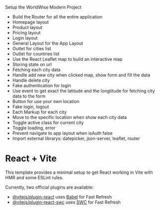 Setup the WorldWise Modern Project
+ Build the Router for all the entire application
+ Homepage layout
+ Product layout
+ Pricing layout
+ Login layout
+ General Layout for the App Layout
+ Outlet for cities list
+ Outlet for countries list
+ Use the React Leaflet map to build an interactive map
+ Storing state on url
+ Fetching each city data
+ Handle add new city when clicked map, show form and fill the data
+ Handle delete city
+ Fake authentication for login
+ Use event to get exact the latitude and the longtitude for fetching city data to the form
+ Button for use your own location
+ Fake login, logout
+ Each Markup for each city
+ Move to the specific location when show each city data
+ Toggle active class for current city
+ Toggle loading, error
+ Prevent navigate to app layout when isAuth false
+ Import external librarys: datepicker, json-server, leaflet, router

# React + Vite

This template provides a minimal setup to get React working in Vite with HMR and some ESLint rules.

Currently, two official plugins are available:

- [@vitejs/plugin-react](https://github.com/vitejs/vite-plugin-react/blob/main/packages/plugin-react/README.md) uses [Babel](https://babeljs.io/) for Fast Refresh
- [@vitejs/plugin-react-swc](https://github.com/vitejs/vite-plugin-react-swc) uses [SWC](https://swc.rs/) for Fast Refresh

